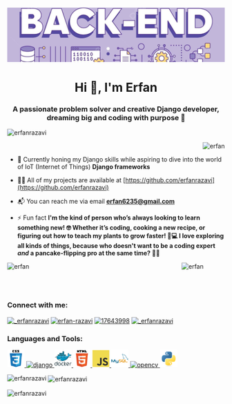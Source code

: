 ![logo](https://github.com/erfanrazavi/erfanrazavi_/blob/main/1.jfif)
<h1 align="center">Hi 👋, I'm Erfan</h1>
<h3 align="center">A passionate problem solver and creative Django developer, dreaming big and coding with purpose 🚀</h3>

<p align="left"> <img  src="https://komarev.com/ghpvc/?username=erfanrazavi&label=Profile%20views&color=0e75b6&style=flat" alt="erfanrazavi" /> </p>
<p align="right">
<img alt="erfan" width="100" src="https://media.giphy.com/media/KYh90pNGHTEEMryoqo/giphy.gif?cid=790b7611vcmx86mrd5z4yot3ajh084ob70pjlzfzg454nx1a&ep=v1_stickers_search&rid=giphy.gif" >
</p>

- 🌱 Currently honing my Django skills while aspiring to dive into the world of IoT (Internet of Things) **Django frameworks**

- 👨‍💻 All of my projects are available at [https://github.com/erfanrazavi](https://github.com/erfanrazavi)

- 📬 You can reach me via email **erfan6235@gmail.com**

- ⚡ Fun fact **I'm the kind of person who’s always looking to learn something new! 🤓 Whether it’s coding, cooking a new recipe, or figuring out how to teach my plants to grow faster! 🌱💻 I love exploring all kinds of things, because who doesn't want to be a coding expert *and* a pancake-flipping pro at the same time? 🥞✨**


<p>
<img  align="left" alt="erfan" width="100" src="https://media.giphy.com/media/xcJZIKw5lVp5WCLz0K/giphy.gif?cid=790b76114xpj9vugnmik5ddl5ixfkd5dcssjj1z9zc9nnio0&ep=v1_stickers_search&rid=giphy.gif&ct=s" >
<img  align="right" alt="erfan" width="100" src="https://media.giphy.com/media/wdstc5jhafw2FvBOd1/giphy.gif?cid=ecf05e47poxshrqgwq6yy7c0hl9jb3yc956wx6ldzrb9ysxe&ep=v1_stickers_search&rid=giphy.gif" ><br>
</p></br></br>


<h3 align="left">Connect with me:</h3>
<p align="left">
<a href="https://twitter.com/_erfanrazavi" target="blank"><img align="center" src="https://raw.githubusercontent.com/rahuldkjain/github-profile-readme-generator/master/src/images/icons/Social/twitter.svg" alt="_erfanrazavi" height="30" width="40" /></a>
<a href="https://linkedin.com/in/erfan-razavi" target="blank"><img align="center" src="https://raw.githubusercontent.com/rahuldkjain/github-profile-readme-generator/master/src/images/icons/Social/linked-in-alt.svg" alt="erfan-razavi" height="30" width="40" /></a>
<a href="https://stackoverflow.com/users/17643998" target="blank"><img align="center" src="https://raw.githubusercontent.com/rahuldkjain/github-profile-readme-generator/master/src/images/icons/Social/stack-overflow.svg" alt="17643998" height="30" width="40" /></a>
<a href="https://instagram.com/_erfanrazavi" target="blank"><img align="center" src="https://raw.githubusercontent.com/rahuldkjain/github-profile-readme-generator/master/src/images/icons/Social/instagram.svg" alt="_erfanrazavi" height="30" width="40" /></a>
</p>

<h3 align="left">Languages and Tools:</h3>
<p align="left"> <a href="https://www.w3schools.com/css/" target="_blank" rel="noreferrer"> <img src="https://raw.githubusercontent.com/devicons/devicon/master/icons/css3/css3-original-wordmark.svg" alt="css3" width="40" height="40"/> </a> <a href="https://www.djangoproject.com/" target="_blank" rel="noreferrer"> <img src="https://cdn.worldvectorlogo.com/logos/django.svg" alt="django" width="40" height="40"/> </a> <a href="https://www.docker.com/" target="_blank" rel="noreferrer"> <img src="https://raw.githubusercontent.com/devicons/devicon/master/icons/docker/docker-original-wordmark.svg" alt="docker" width="40" height="40"/> </a> <a href="https://www.w3.org/html/" target="_blank" rel="noreferrer"> <img src="https://raw.githubusercontent.com/devicons/devicon/master/icons/html5/html5-original-wordmark.svg" alt="html5" width="40" height="40"/> </a> <a href="https://developer.mozilla.org/en-US/docs/Web/JavaScript" target="_blank" rel="noreferrer"> <img src="https://raw.githubusercontent.com/devicons/devicon/master/icons/javascript/javascript-original.svg" alt="javascript" width="40" height="40"/> </a> <a href="https://www.mysql.com/" target="_blank" rel="noreferrer"> <img src="https://raw.githubusercontent.com/devicons/devicon/master/icons/mysql/mysql-original-wordmark.svg" alt="mysql" width="40" height="40"/> </a> <a href="https://opencv.org/" target="_blank" rel="noreferrer"> <img src="https://www.vectorlogo.zone/logos/opencv/opencv-icon.svg" alt="opencv" width="40" height="40"/> </a> <a href="https://www.python.org" target="_blank" rel="noreferrer"> <img src="https://raw.githubusercontent.com/devicons/devicon/master/icons/python/python-original.svg" alt="python" width="40" height="40"/> </a> </p>

<p><img align="left" src="https://github-readme-stats.vercel.app/api/top-langs?username=erfanrazavi&show_icons=true&locale=en&layout=compact" alt="erfanrazavi" /></p>

<p>&nbsp;<img align="center" src="https://github-readme-stats.vercel.app/api?username=erfanrazavi&show_icons=true&locale=en" alt="erfanrazavi" /></p>

<p><img align="center" src="https://github-readme-streak-stats.herokuapp.com/?user=erfanrazavi&" alt="erfanrazavi" /></p>
